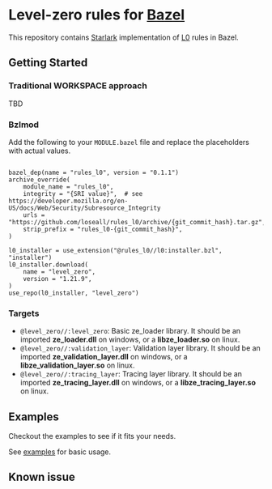 # Level-zero rules for [Bazel](https://bazel.build)

This repository contains [Starlark](https://github.com/bazelbuild/starlark) implementation of [L0](https://oneapi-src.github.io/level-zero-spec) rules in Bazel.

## Getting Started

### Traditional WORKSPACE approach

TBD

### Bzlmod

Add the following to your `MODULE.bazel` file and replace the placeholders with actual values.

```starlark

bazel_dep(name = "rules_l0", version = "0.1.1")
archive_override(
    module_name = "rules_l0",
    integrity = "{SRI value}",  # see https://developer.mozilla.org/en-US/docs/Web/Security/Subresource_Integrity
    urls = "https://github.com/loseall/rules_l0/archive/{git_commit_hash}.tar.gz",
    strip_prefix = "rules_l0-{git_commit_hash}",
)

l0_installer = use_extension("@rules_l0//l0:installer.bzl", "installer")
l0_installer.download(
    name = "level_zero",
    version = "1.21.9",
)
use_repo(l0_installer, "level_zero")
```

### Targets

- `@level_zero//:level_zero`: Basic ze_loader library. It should be an imported **ze_loader.dll** on windows, or a **libze_loader.so** on linux.
- `@level_zero//:validation_layer`: Validation layer library. It should be an imported **ze_validation_layer.dll** on windows, or a **libze_validation_layer.so** on linux.
- `@level_zero//:tracing_layer`: Tracing layer library. It should be an imported **ze_tracing_layer.dll** on windows, or a **libze_tracing_layer.so** on linux.

## Examples

Checkout the examples to see if it fits your needs.

See [examples](./examples) for basic usage.

## Known issue
